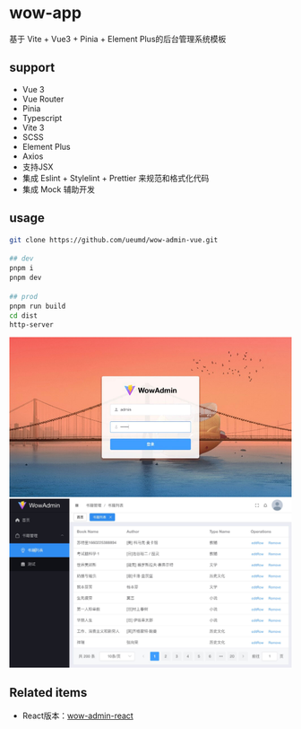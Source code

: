 # wow-app
基于 Vite + Vue3 + Pinia + Element Plus的后台管理系统模板

## support
- Vue 3
- Vue Router
- Pinia
- Typescript
- Vite 3
- SCSS
- Element Plus
- Axios
- 支持JSX
- 集成 Eslint + Stylelint + Prettier 来规范和格式化代码
- 集成 Mock 辅助开发

## usage

```bash
git clone https://github.com/ueumd/wow-admin-vue.git

## dev
pnpm i
pnpm dev

## prod
pnpm run build
cd dist
http-server
```

<p>
  <img src="login.jpeg" />
  <img src="main.jpeg" />
</p>

## Related items
- React版本：[wow-admin-react](https://github.com/ueumd/wow-admin-react.git)
